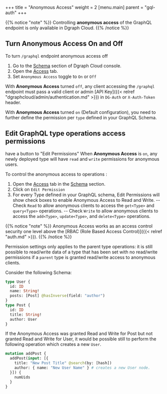 +++
title = "Anonymous Access"
weight = 2
[menu.main]
    parent = "gql-auth"
+++

{{% notice "note" %}}
Controlling **anonymous access** of the GraphQL endpoint is only available in Dgraph Cloud.
{{% /notice %}}


## Turn Anonymous Access On and Off

To turn ``/graphql`` endpoint anonymous access off  
1. Go to the [Schema](https://cloud.dgraph.io/_/schema) section of Dgraph Cloud console.
2. Open the  [Access](https://cloud.dgraph.io/_/schema?tab=anon-access) tab.
3. Set ``Anonymous Access`` toggle to ``On`` or ``Off``

With **Anonymous Access** turned ``off``, any client accessing the ``/graphql`` endpoint must pass  a valid client or admin [API Key]({{< relref "dgraphcloud/admin/authentication.md" >}}) in ``DG-Auth`` or ``X-Auth-Token`` header.

With **Anonymous Access** turned ``on`` (Default configuration), you need to further define the permission per ``type`` defined in your GraphQL Schema. 
 
 ## Edit GraphQL type operations access permissions
 have a button to "Edit Permissions"
When **Anonymous Access** is ``on``, any newly deployed type will have ``read`` and ``write`` permissions for anonymous users.

To control the anonymous access to operations :

1. Open the  [Access](https://cloud.dgraph.io/_/schema?tab=anon-access) tab in the [Schema](https://cloud.dgraph.io/_/schema) section.
2. Click on ``Edit Permission``
3. For every Type defined in your GraphQL schema, Edit Permissions will show check boxes to enable Anonymous Access to Read and Write.
-- Check ``Read`` to allow anonymous clients to access the `get<Type>` and `query<Type>` operations. 
-- Check ``Write`` to allow anonymous clients to access the `add<Type>`, `update<Type>`, and `delete<Type>` operations.


{{% notice "note" %}}
Anonymous Access works as an access control security one level above the [RBAC (Role Based Access Control)]({{< relref "auth.md" >}}).
{{% /notice %}}


Permission settings only applies to the parent type operations: it is still possible to read/write data of a type that has been set with no read/write permissions if a `parent` type is granted read/write access to anonymous clients.

Consider the following Schema:

```graphql
type User {
  id: ID
  name: String!
  posts: [Post] @hasInverse(field: "author")
}
type Post {
  id: ID
  title: String!
  author: User
}
```

If the Anonymous Access was granted Read and Write for Post but not granted Read and Write for User, it would be possible still to perform the following operation which creates a new ``User``.

```graphql
mutation addPost {
  addPost(input: [{
    title: "New Post Title" @search(by: [hash])
    author: { name: "New User Name" } # creates a new User node.
  }]) {
    numUids
  }
}
```






